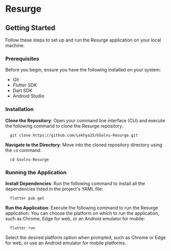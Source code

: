 # Resurge

## Getting Started

Follow these steps to set up and run the Resurge application on your local machine.

### Prerequisites

Before you begin, ensure you have the following installed on your system:

- Git
- Flutter SDK
- Dart SDK
- Android Studio

### Installation

**Clone the Repository**: Open your command line interface (CLI) and execute the following command to clone the Resurge repository:

      git clone https://github.com/Lekhya25/GSolns-Resurge.git


**Navigate to the Directory**: Move into the cloned repository directory using the `cd` command:
      
      cd Gsolns-Resurge


### Running the Application

**Install Dependencies**: Run the following command to install all the dependencies listed in the project's YAML file:
  
      flutter pub get

**Run the Application**: Execute the following command to run the Resurge application. You can choose the platform on which to run the application, such as Chrome, Edge for web, or an Android emulator for mobile:

      flutter run

Select the desired platform option when prompted, such as Chrome or Edge for web, or use an Android emulator for mobile platforms.

